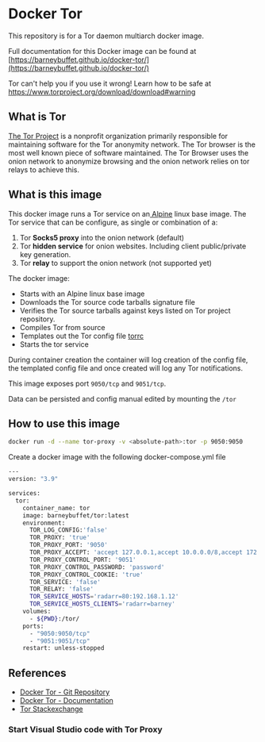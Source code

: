 # Docker Tor

This repository is for a Tor daemon multiarch docker image.

Full documentation for this Docker image can be found at [https://barneybuffet.github.io/docker-tor/](https://barneybuffet.github.io/docker-tor/)

Tor can't help you if you use it wrong! Learn how to be safe at https://www.torproject.org/download/download#warning
## What is Tor

[The Tor Project](https://www.torproject.org/) is a nonprofit organization primarily responsible for maintaining software for the Tor anonymity network. The Tor browser is the most well known piece of software maintained. The Tor Browser uses the onion network to anonymize browsing and the onion network relies on tor relays to achieve this.

## What is this image

This docker image runs a Tor service on an[ Alpine](https://www.alpinelinux.org/) linux base image. The Tor service that can be configure, as single or combination of a:

1. Tor __Socks5 proxy__ into the onion network (default)
2. Tor __hidden service__ for onion websites. Including client public/private key generation.
3. Tor __relay__ to support the onion network (not supported yet)

The docker image:

* Starts with an Alpine linux base image
* Downloads the Tor source code tarballs signature file
* Verifies the Tor source tarballs against keys listed on Tor project repository.
* Compiles Tor from source
* Templates out the Tor config file [torrc](https://www.mankier.com/1/tor)
* Starts the tor service

During container creation the container will log creation of the config file, the templated config file and once created will log any Tor notifications.

This image exposes port `9050/tcp` and `9051/tcp`.

Data can be persisted and config manual edited by mounting the `/tor`

## How to use this image

```bash
docker run -d --name tor-proxy -v <absolute-path>:tor -p 9050:9050
```

Create a docker image with the following docker-compose.yml file

```bash
---
version: "3.9"

services:
  tor:
    container_name: tor
    image: barneybuffet/tor:latest
    environment:
      TOR_LOG_CONFIG:'false'
      TOR_PROXY: 'true'
      TOR_PROXY_PORT: '9050'
      TOR_PROXY_ACCEPT: 'accept 127.0.0.1,accept 10.0.0.0/8,accept 172.16.0.0/12,accept 192.168.0.0/16'
      TOR_PROXY_CONTROL_PORT: '9051'
      TOR_PROXY_CONTROL_PASSWORD: 'password'
      TOR_PROXY_CONTROL_COOKIE: 'true'
      TOR_SERVICE: 'false'
      TOR_RELAY: 'false'
      TOR_SERVICE_HOSTS='radarr=80:192.168.1.12'
      TOR_SERVICE_HOSTS_CLIENTS='radarr=barney'
    volumes:
      - ${PWD}:/tor/
    ports:
      - "9050:9050/tcp"
      - "9051:9051/tcp"
    restart: unless-stopped
```

## References

* [Docker Tor - Git Repository](https://github.com/BarneyBuffet/docker-tor)
* [Docker Tor - Documentation](https://barneybuffet.github.io/docker-tor/)
* [Tor Stackexchange](https://tor.stackexchange.com/)

### Start Visual Studio code with Tor Proxy